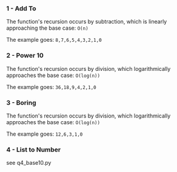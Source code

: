 ### 1 - Add To
The function's recursion occurs by subtraction, which is linearly approaching the base case:
`O(n)`

The example goes: `8,7,6,5,4,3,2,1,0`

### 2 - Power 10
The function's recursion occurs by division, which logarithmically approaches the base case:
`O(log(n))`

The example goes: `36,18,9,4,2,1,0`

### 3 - Boring
The function's recursion occurs by division, which logarithmically approaches the base case:
`O(log(n))`

The example goes: `12,6,3,1,0`

### 4 - List to Number
see q4_base10.py
